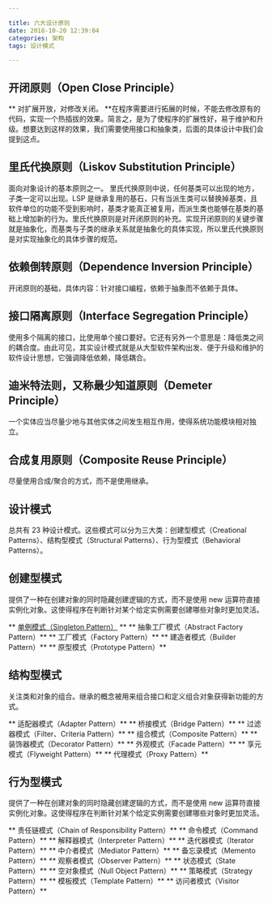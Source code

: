 ```yaml
---

title: 六大设计原则
date: 2018-10-20 12:39:04
categories: 架构
tags: 设计模式

---
```


## 开闭原则（Open Close Principle）
** 对扩展开放，对修改关闭。 **在程序需要进行拓展的时候，不能去修改原有的代码，实现一个热插拔的效果。简言之，是为了使程序的扩展性好，易于维护和升级。想要达到这样的效果，我们需要使用接口和抽象类，后面的具体设计中我们会提到这点。

## 里氏代换原则（Liskov Substitution Principle）
面向对象设计的基本原则之一。 里氏代换原则中说，任何基类可以出现的地方，子类一定可以出现。LSP 是继承复用的基石，只有当派生类可以替换掉基类，且软件单位的功能不受到影响时，基类才能真正被复用，而派生类也能够在基类的基础上增加新的行为。里氏代换原则是对开闭原则的补充。实现开闭原则的关键步骤就是抽象化，而基类与子类的继承关系就是抽象化的具体实现，所以里氏代换原则是对实现抽象化的具体步骤的规范。

## 依赖倒转原则（Dependence Inversion Principle）
开闭原则的基础，具体内容：针对接口编程，依赖于抽象而不依赖于具体。

## 接口隔离原则（Interface Segregation Principle）
使用多个隔离的接口，比使用单个接口要好。它还有另外一个意思是：降低类之间的耦合度。由此可见，其实设计模式就是从大型软件架构出发、便于升级和维护的软件设计思想，它强调降低依赖，降低耦合。

## 迪米特法则，又称最少知道原则（Demeter Principle）
一个实体应当尽量少地与其他实体之间发生相互作用，使得系统功能模块相对独立。

## 合成复用原则（Composite Reuse Principle）
尽量使用合成/聚合的方式，而不是使用继承。

## 设计模式
总共有 23 种设计模式。这些模式可以分为三大类：创建型模式（Creational Patterns）、结构型模式（Structural Patterns）、行为型模式（Behavioral Patterns）。

## 创建型模式
提供了一种在创建对象的同时隐藏创建逻辑的方式，而不是使用 new 运算符直接实例化对象。这使得程序在判断针对某个给定实例需要创建哪些对象时更加灵活。

** [单例模式（Singleton Pattern）](http://118.24.216.136:4000/2018/11/05/2018-11-05/) **
** 抽象工厂模式（Abstract Factory Pattern）**
** 工厂模式（Factory Pattern）**
** 建造者模式（Builder Pattern）**
** 原型模式（Prototype Pattern）**

## 结构型模式
关注类和对象的组合。继承的概念被用来组合接口和定义组合对象获得新功能的方式。

** 适配器模式（Adapter Pattern）**
** 桥接模式（Bridge Pattern）**
** 过滤器模式（Filter、Criteria Pattern）**
** 组合模式（Composite Pattern）**
** 装饰器模式（Decorator Pattern）**
** 外观模式（Facade Pattern）**
** 享元模式（Flyweight Pattern）**
** 代理模式（Proxy Pattern）**

## 行为型模式
提供了一种在创建对象的同时隐藏创建逻辑的方式，而不是使用 new 运算符直接实例化对象。这使得程序在判断针对某个给定实例需要创建哪些对象时更加灵活。

** 责任链模式（Chain of Responsibility Pattern）**
** 命令模式（Command Pattern）**
** 解释器模式（Interpreter Pattern）**
** 迭代器模式（Iterator Pattern）**
** 中介者模式（Mediator Pattern）**
** 备忘录模式（Memento Pattern）**
** 观察者模式（Observer Pattern）**
** 状态模式（State Pattern）**
** 空对象模式（Null Object Pattern）**
** 策略模式（Strategy Pattern）**
** 模板模式（Template Pattern）**
** 访问者模式（Visitor Pattern）**
